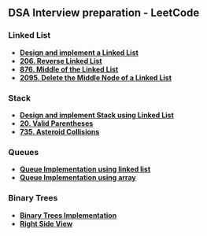 ## DSA Interview preparation - LeetCode

### Linked List
- **[Design and implement a Linked List](https://github.com/vivekdbit/DSA/blob/main/Javascript/single-linked-list.js)**
- **[206. Reverse Linked List](https://github.com/vivekdbit/DSA/blob/main/Javascript/reverse-linked-list.js)**
- **[876. Middle of the Linked List](https://github.com/vivekdbit/DSA/blob/main/Javascript/middle-linked-list.js)**
- **[2095. Delete the Middle Node of a Linked List](https://github.com/vivekdbit/DSA/blob/main/Javascript/delete-middle-linked-list.js)**


### Stack
- **[Design and implement Stack using Linked List](https://github.com/vivekdbit/DSA/blob/main/Javascript/stack-linked-list.js)**
- **[20. Valid Parentheses](https://github.com/vivekdbit/DSA/blob/main/Javascript/valid-parentheses.js)**
- **[735. Asteroid Collisions](https://github.com/vivekdbit/DSA/blob/main/Javascript/Asteroid-Collision.js)**

### Queues
- **[Queue Implementation using linked list](https://github.com/vivekdbit/DSA/blob/main/Javascript/queue-implement-linked-list.js)**
- **[Queue Implementation using array](https://github.com/vivekdbit/DSA/blob/main/Javascript/queue-implement-array.js)**


### Binary Trees
- **[Binary Trees Implementation](https://github.com/vivekdbit/DSA/blob/main/Javascript/binary-tree-implement.js)**
- **[Right Side View](https://github.com/vivekdbit/DSA/blob/main/Javascript/binary-tree-rightSideView.js)**